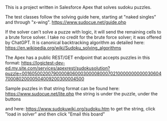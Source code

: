 This is a project written in Salesforce Apex that solves sudoku puzzles.  

The test classes follow the solving guide here, starting at "naked singles" and through "x-wing".
https://www.sudocue.net/guide.php

If the solver can't solve a puzze with logic, it will send the remaining cells to a brute force solver. I take no credit for the brute force solver; it was offered by ChatGPT. It is canonical backtracking algorithm as detailed here:
https://en.wikipedia.org/wiki/Sudoku_solving_algorithms

The Apex has a public REST/GET endpoint that accepts puzzles in this format:
https://logictest-dev-ed.my.site.com/services/apexrest/sudokusolution?puzzle=001605002007900008060003000080007021000000000003060470008020000504009200300004500

Sample puzzles in that string format can be found here:
https://www.sudocue.net/lite.php
the string is under the puzzle, under the buttons

and here:
https://www.sudokuwiki.org/sudoku.htm
to get the string, click "load in solver" and then click "Email this board"



